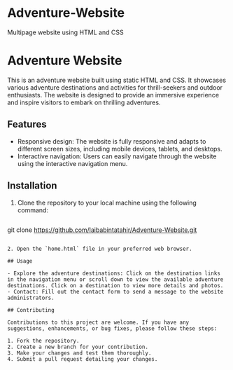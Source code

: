 # Adventure-Website
Multipage website using HTML and CSS

# Adventure Website

This is an adventure website built using static HTML and CSS. It showcases various adventure destinations and activities for thrill-seekers and outdoor enthusiasts. The website is designed to provide an immersive experience and inspire visitors to embark on thrilling adventures.

## Features

- Responsive design: The website is fully responsive and adapts to different screen sizes, including mobile devices, tablets, and desktops.
- Interactive navigation: Users can easily navigate through the website using the interactive navigation menu.

## Installation

1. Clone the repository to your local machine using the following command:

   ```bash
  git clone https://github.com/laibabintatahir/Adventure-Website.git
   ```

2. Open the `home.html` file in your preferred web browser.

## Usage

- Explore the adventure destinations: Click on the destination links in the navigation menu or scroll down to view the available adventure destinations. Click on a destination to view more details and photos.
- Contact: Fill out the contact form to send a message to the website administrators.

## Contributing

Contributions to this project are welcome. If you have any suggestions, enhancements, or bug fixes, please follow these steps:

1. Fork the repository.
2. Create a new branch for your contribution.
3. Make your changes and test them thoroughly.
4. Submit a pull request detailing your changes.
